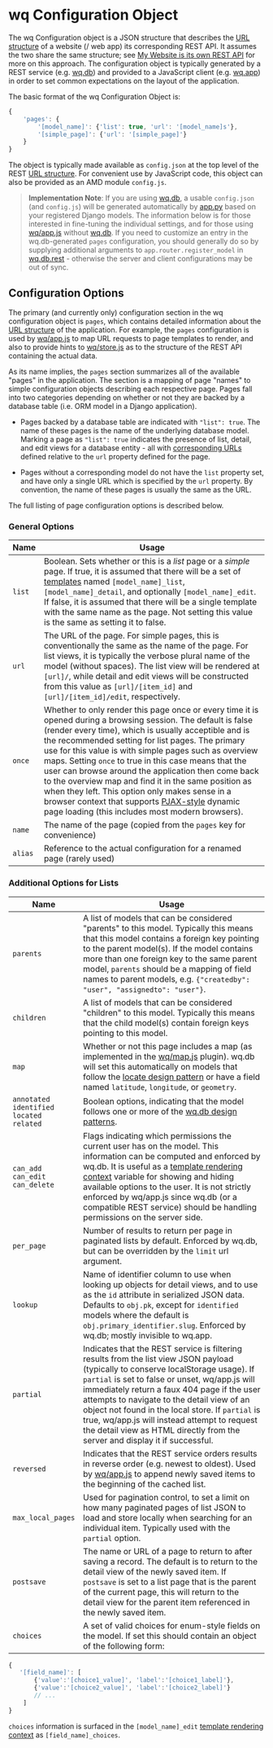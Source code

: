 wq Configuration Object
=======================

The wq Configuration object is a JSON structure that describes the [URL structure] of a website (/ web app) its corresponding REST API.  It assumes the two share the same structure; see [My Website is its own REST API] for more on this approach.  The configuration object is typically generated by a REST service (e.g. [wq.db]) and provided to a JavaScript client (e.g. [wq.app]) in order to set common expectations on the layout of the application.

The basic format of the wq Configuration Object is:

```javascript
{
    'pages': {
        '[model_name]': {'list': true, 'url': '[model_name]s'},
        '[simple_page]': {'url': '[simple_page]'}
    }
}
```

The object is typically made available as `config.json` at the top level of the REST [URL structure].  For convenient use by JavaScript code, this object can also be provided as an AMD module `config.js`.

> **Implementation Note**: If you are using [wq.db], a usable `config.json` (and `config.js`) will be generated automatically by [app.py] based on your registered Django models.  The information below is for those interested in fine-tuning the individual settings, and for those using [wq/app.js] without [wq.db].  If you need to customize an entry in the wq.db-generated `pages` configuration, you should generally do so by supplying additional arguments to  `app.router.register_model` in [wq.db.rest] - otherwise the server and client configurations may be out of sync.

## Configuration Options
The primary (and currently only) configuration section in the wq configuration object is `pages`, which contains detailed information about the [URL structure] of the application.  For example, the `pages` configuration is used by [wq/app.js] to map URL requests to page templates to render, and also to provide hints to [wq/store.js] as to the structure of the REST API containing the actual data.

As its name implies, the `pages` section summarizes all of the available "pages" in the application.  The section is a mapping of page "names" to simple configuration objects describing each respective page.  Pages fall into two categories depending on whether or not they are backed by a database table (i.e. ORM model in a Django application).

 * Pages backed by a database table are indicated with `"list": true`.  The name of these pages is the name of the underlying database model.  Marking a page as `"list": true` indicates the presence of list, detail, and edit views for a database entity - all with [corresponding URLs] defined relative to the `url` property defined for the page.

 * Pages without a corresponding model do not have the `list` property set, and have only a single URL which is specified by the `url` property.  By convention, the name of these pages is usually the same as the URL.

The full listing of page configuration options is described below.

### General Options

 Name | Usage
------|-------
`list` | Boolean.  Sets whether or this is a *list* page or a *simple* page.  If true, it is assumed that there will be a set of [templates] named `[model_name]_list`, `[model_name]_detail`, and optionally `[model_name]_edit`.  If false, it is assumed that there will be a single template with the same name as the page.  Not setting this value is the same as setting it to false.
`url` | The URL of the page.  For simple pages, this is conventionally the same as the name of the page.  For list views, it is typically the verbose plural name of the model (without spaces).  The list view will be rendered at `[url]/`, while detail and edit views will be constructed from this value as `[url]/[item_id]` and `[url]/[item_id]/edit`, respectively.
`once` | Whether to only render this page once or every time it is opened during a browsing session.  The default is false (render every time), which is usually acceptible and is the recommended setting for list pages.  The primary use for this value is with simple pages such as overview maps. Setting `once` to true in this case means that the user can browse around the application then come back to the overview map and find it in the same position as when they left. This option only makes sense in a browser context that supports [PJAX-style] dynamic page loading (this includes most modern browsers).
`name` | The name of the page (copied from the `pages` key for convenience)
`alias` | Reference to the actual configuration for a renamed page (rarely used)

### Additional Options for Lists

 Name | Usage
------|-------
`parents` | A list of models that can be considered "parents" to this model.  Typically this means that this model contains a foreign key pointing to the parent model(s).  If the model contains more than one foreign key to the same parent model, `parents` should be a mapping of field names to parent models, e.g. `{"createdby": "user", "assignedto": "user"}`.
`children` | A list of models that can be considered "children" to this model.  Typically this means that the child model(s) contain foreign keys pointing to this model.
`map` | Whether or not this page includes a map (as implemented in the [wq/map.js] plugin).  wq.db will set this automatically on models that follow the [locate design pattern] or have a field named `latitude`, `longitude`, or `geometry`.  
`annotated`<br>`identified`<br>`located`<br>`related` | Boolean options, indicating that the model follows one or more of the [wq.db design patterns].
`can_add`<br>`can_edit`<br>`can_delete` | Flags indicating which permissions the current user has on the model.  This information can be computed and enforced by wq.db.  It is useful as a [template rendering context] variable for showing and hiding available options to the user.  It is not strictly enforced by wq/app.js since wq.db (or a compatible REST service) should be handling permissions on the server side.
`per_page` | Number of results to return per page in paginated lists by default.  Enforced by wq.db, but can be overridden by the `limit` url argument.
`lookup` | Name of identifier column to use when looking up objects for detail views, and to use as the `id` attribute in serialized JSON data.  Defaults to `obj.pk`, except for `identified` models where the default is `obj.primary_identifier.slug`.  Enforced by wq.db; mostly invisible to wq.app.
`partial` | Indicates that the REST service is filtering results from the list view JSON payload (typically to conserve localStorage usage).  If `partial` is set to false or unset, wq/app.js will immediately return a faux 404 page if the user attempts to navigate to the detail view of an object not found in the local store.  If `partial` is true, wq/app.js will instead attempt to request the detail view as HTML directly from the server and display it if successful.
`reversed` | Indicates that the REST service orders results in reverse order (e.g. newest to oldest).  Used by [wq/app.js] to append newly saved items to the beginning of the cached list.
`max_local_pages` | Used for pagination control, to set a limit on how many paginated pages of list JSON to load and store locally when searching for an individual item.  Typically used with the `partial` option.
`postsave` | The name or URL of a page to return to after saving a record.  The default is to return to the detail view of the newly saved item.  If `postsave` is set to a list page that is the parent of the current page, this will return to the detail view for the parent item referenced in the newly saved item.
`choices` | A set of valid choices for enum-style fields on the model.  If set this should contain an object of the following form:
```javascript
{
   '[field_name]': [
       {'value':'[choice1_value]', 'label':'[choice1_label]'},
       {'value':'[choice2_value]', 'label':'[choice2_label]'}
       // ...
    ]
}
```
`choices` information is surfaced in the `[model_name]_edit` [template rendering context] as `[field_name]_choices`.

[My Website is its own REST API]: http://wq.io/docs/website-rest-api
[app.py]: http://wq.io/docs/app.py
[wq/app.js]: http://wq.io/docs/app-js
[wq/store.js]: http://wq.io/docs/store-js
[corresponding URLs]: http://wq.io/docs/url-structure
[URL structure]: http://wq.io/docs/url-structure
[wq.db]: http://wq.io/wq.db
[wq.app]: http://wq.io/wq.app
[wq.db.rest]: http://wq.io/docs/about-rest
[templates]: http://wq.io/docs/templates
[PJAX-style]: http://wq.io/docs/web-app
[wq.db design patterns]: http://wq.io/docs/about-patterns
[locate design pattern]: http://wq.io/docs/locate
[template rendering context]: http://wq.io/docs/templates
[wq/map.js]: http://wq.io/docs/map-js

